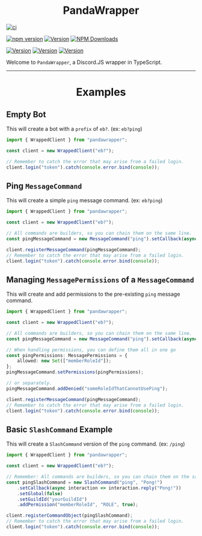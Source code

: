 <div align="center"><h1> PandaWrapper </h1></div>

[![ci](https://github.com/RSA-Bots/PandaWrapper/actions/workflows/ci.yml/badge.svg)](https://github.com/RSA-Bots/PandaWrapper/actions/workflows/ci.yml)

[![npm version](https://badge.fury.io/js/pandawrapper.svg)](https://badge.fury.io/js/pandawrapper)
[![Version](https://img.shields.io/badge/npm_beta-v0.1.0--beta.9-yellow.svg)](https://badge.fury.io/js/pandawrapper)
[![NPM Downloads](https://img.shields.io/npm/dt/pandawrapper.svg)](https://www.npmjs.com/package/pandawrapper)

[![Version](https://img.shields.io/badge/Github_Master-v0.0.0-red.svg)](https://github.com/RSA-Bots/PandaWrapper/tree/master)
[![Version](https://img.shields.io/badge/Github_Develop-v0.1.0--beta.9-yellow.svg)](https://github.com/RSA-Bots/PandaWrapper/tree/develop)
[![Version](https://img.shields.io/badge/Discord.js_Version-v13.1-brightgreen.svg)](https://discord.js.org)

Welcome to `PandaWrapper`, a Discord.JS wrapper in TypeScript.

<hr>
<div align="center"><h1>Examples</h1></div>

## Empty Bot
This will create a bot with a `prefix` of `eb?`. (ex: `eb?ping`)

```ts
import { WrappedClient } from "pandawrapper";

const client = new WrappedClient("eb?");

// Remember to catch the error that may arise from a failed login.
client.login("token").catch(console.error.bind(console));
```

## Ping `MessageCommand`
This will create a simple `ping` message command. (ex: `eb?ping`)

```ts
import { WrappedClient } from "pandawrapper";

const client = new WrappedClient("eb?");

// All commands are builders, so you can chain them on the same line.
const pingMessageCommand = new MessageCommand("ping").setCallback(async message => message.reply("Pong!"));

client.registerMessageCommand(pingMessageCommand);
// Remember to catch the error that may arise from a failed login.
client.login("token").catch(console.error.bind(console));
```

## Managing `MessagePermissions` of a `MessageCommand`
This will create and add permissions to the pre-existing `ping` message command.

```ts
import { WrappedClient } from "pandawrapper";

const client = new WrappedClient("eb?");

// All commands are builders, so you can chain them on the same line.
const pingMessageCommand = new MessageCommand("ping").setCallback(async message => message.reply("Pong!"));

// When handling permissions, you can define them all in one go
const pingPermissions: MessagePermissions = {
	allowed: new Set(["memberRoleId"]);
};
pingMessageCommand.setPermissions(pingPermissions);

// or separately.
pingMessageCommand.addDenied("someRoleIdThatCannotUsePing");

client.registerMessageCommand(pingMessageCommand);
// Remember to catch the error that may arise from a failed login.
client.login("token").catch(console.error.bind(console));
```

## Basic `SlashCommand` Example
This will create a `SlashCommand` version of the `ping` command. (ex: `/ping`)

```ts
import { WrappedClient } from "pandawrapper";

const client = new WrappedClient("eb?");

// Remember: All commands are builders, so you can chain them on the same line.
const pingSlashCommand = new SlashCommand("ping", "Pong!")
	.setCallback(async interaction => interaction.reply("Pong!"))
	.setGlobal(false)
	.setGuildId("yourGuildId")
	.addPermission("memberRoleId", "ROLE", true);

client.registerCommandObject(pingSlashCommand);
// Remember to catch the error that may arise from a failed login.
client.login("token").catch(console.error.bind(console));
```
